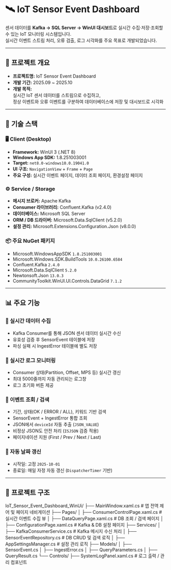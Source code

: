 # 🛰️ IoT Sensor Event Dashboard

센서 데이터를 **Kafka → SQL Server → WinUI 대시보드**로 실시간 수집·저장·조회할 수 있는 IoT 모니터링 시스템입니다.  
실시간 이벤트 스트림 처리, 오류 검출, 로그 시각화를 주요 목표로 개발되었습니다.

---

## 📁 프로젝트 개요

- **프로젝트명:** IoT Sensor Event Dashboard  
- **개발 기간:** 2025.09 ~ 2025.10  
- **개발 목적:**  
  실시간 IoT 센서 데이터를 스트림으로 수집하고,  
  정상 이벤트와 오류 이벤트를 구분하여 데이터베이스에 저장 및 대시보드로 시각화

---

## 🧩 기술 스택

### 🖥️ Client (Desktop)
- **Framework:** WinUI 3 (.NET 8)
- **Windows App SDK:** 1.8.251003001  
- **Target:** `net8.0-windows10.0.19041.0`  
- **UI 구조:** `NavigationView` + `Frame` + `Page`  
- **주요 구성:** 실시간 이벤트 페이지, 데이터 조회 페이지, 환경설정 페이지

### ⚙️ Service / Storage
- **메시지 브로커:** Apache Kafka  
- **Consumer 라이브러리:** Confluent.Kafka (v2.4.0)  
- **데이터베이스:** Microsoft SQL Server  
- **ORM / DB 드라이버:** Microsoft.Data.SqlClient (v5.2.0)  
- **설정 관리:** Microsoft.Extensions.Configuration.Json (v8.0.0)

### 📦 주요 NuGet 패키지
- Microsoft.WindowsAppSDK `1.8.251003001`
- Microsoft.Windows.SDK.BuildTools `10.0.26100.6584`
- Confluent.Kafka `2.4.0`
- Microsoft.Data.SqlClient `5.2.0`
- Newtonsoft.Json `13.0.3`
- CommunityToolkit.WinUI.UI.Controls.DataGrid `7.1.2`

---

## 📊 주요 기능

### 🔹 실시간 데이터 수집
- Kafka Consumer를 통해 JSON 센서 데이터 실시간 수신  
- 유효성 검증 후 SensorEvent 테이블에 저장  
- 파싱 실패 시 IngestError 테이블에 별도 저장  

### 🔹 실시간 로그 모니터링
- Consumer 상태(Partition, Offset, MPS 등) 실시간 갱신  
- 최대 5000줄까지 자동 관리되는 로그창  
- 로그 초기화 버튼 제공  

### 🔹 이벤트 조회 / 검색
- 기간, 상태(OK / ERROR / ALL), 키워드 기반 검색  
- SensorEvent + IngestError 통합 조회  
- JSON에서 `deviceId` 자동 추출 (`JSON_VALUE`)  
- 비정상 JSON도 안전 처리 (`ISJSON` 검증 적용)  
- 페이지네이션 지원 (First / Prev / Next / Last)

### 🔹 자동 날짜 갱신
- 시작일: 고정 `2025-10-01`  
- 종료일: 매일 자정 자동 갱신 (`DispatcherTimer` 기반)

---

## 🧱 프로젝트 구조
  IoT_Sensor_Event_Dashboard_WinUi/
  ├── MainWindow.xaml.cs # 앱 전역 제어 및 페이지 네비게이션
  ├── Pages/
  │ ├── ConsumerControlPage.xaml.cs # 실시간 이벤트 수집 뷰
  │ ├── DataQueryPage.xaml.cs # DB 조회 / 검색 페이지
  │ ├── ConfigurationPage.xaml.cs # Kafka & DB 설정 페이지
  ├── Services/
  │ ├── KafkaConsumerService.cs # Kafka 메시지 수신 처리
  │ ├── SensorEventRepository.cs # DB CRUD 및 검색 로직
  │ ├── AppSettingsManager.cs # 설정 관리 로직
  ├── Models/
  │ ├── SensorEvent.cs
  │ ├── IngestError.cs
  │ ├── QueryParameters.cs
  │ ├── QueryResult.cs
  └── Controls/
  ├── SystemLogPanel.xaml.cs # 로그 출력 / 관리 컴포넌트
